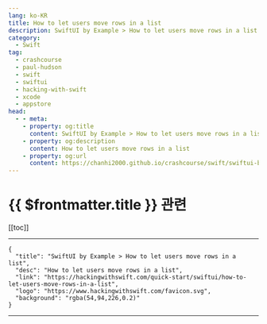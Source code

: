 ```yaml
---
lang: ko-KR
title: How to let users move rows in a list
description: SwiftUI by Example > How to let users move rows in a list
category:
  - Swift
tag: 
  - crashcourse
  - paul-hudson
  - swift
  - swiftui
  - hacking-with-swift
  - xcode
  - appstore
head:
  - - meta:
    - property: og:title
      content: SwiftUI by Example > How to let users move rows in a list
    - property: og:description
      content: How to let users move rows in a list
    - property: og:url
      content: https://chanhi2000.github.io/crashcourse/swift/swiftui-by-example/10-lists/how-to-let-users-move-rows-in-a-list.html
---
```


# {{ $frontmatter.title }} 관련

[[toc]]

---

```component VPCard
{
  "title": "SwiftUI by Example > How to let users move rows in a list",
  "desc": "How to let users move rows in a list",
  "link": "https://hackingwithswift.com/quick-start/swiftui/how-to-let-users-move-rows-in-a-list",
  "logo": "https://www.hackingwithswift.com/favicon.svg",
  "background": "rgba(54,94,226,0.2)"
}
```

---

<TagLinks />